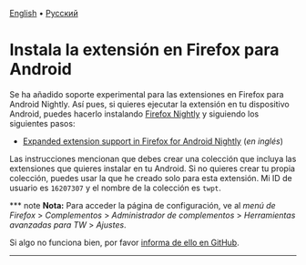 [English](install_on_firefox_for_android.md) • [Русский](install_on_firefox_for_android.ru.md)

# Instala la extensión en Firefox para Android

Se ha añadido soporte experimental para las extensiones en Firefox para Android
Nightly. Así pues, si quieres ejecutar la extensión en tu dispositivo Android,
puedes hacerlo instalando
[Firefox Nightly](https://play.google.com/store/apps/details?id=org.mozilla.fenix)
y siguiendo los siguientes pasos:

- [Expanded extension support in Firefox for Android Nightly](https://blog.mozilla.org/addons/2020/09/29/expanded-extension-support-in-firefox-for-android-nightly/) (_en inglés_)

Las instrucciones mencionan que debes crear una colección que incluya las
extensiones que quieres instalar en tu Android. Si no quieres crear tu propia
colección, puedes usar la que he creado solo para esta extensión. Mi ID de
usuario es `16207307` y el nombre de la colección es `twpt`.

*** note
**Nota:** Para acceder la página de configuración, ve al _menú de Firefox_ >
_Complementos_ > _Administrador de complementos_ > _Herramientas avanzadas para
TW_ > _Ajustes_.

Si algo no funciona bien, por favor
[informa de ello en GitHub](https://github.com/avm99963/infinitegforums/issues/new).
***
